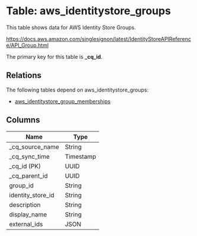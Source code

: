 # Table: aws_identitystore_groups

This table shows data for AWS Identity Store Groups.

https://docs.aws.amazon.com/singlesignon/latest/IdentityStoreAPIReference/API_Group.html

The primary key for this table is **_cq_id**.

## Relations

The following tables depend on aws_identitystore_groups:
  - [aws_identitystore_group_memberships](aws_identitystore_group_memberships)

## Columns

| Name          | Type          |
| ------------- | ------------- |
|_cq_source_name|String|
|_cq_sync_time|Timestamp|
|_cq_id (PK)|UUID|
|_cq_parent_id|UUID|
|group_id|String|
|identity_store_id|String|
|description|String|
|display_name|String|
|external_ids|JSON|